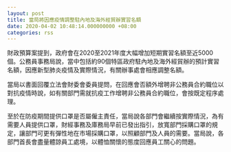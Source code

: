 ```yaml
---
layout: post
title: 當局將因應疫情調整駐內地及海外經貿辦實習名額
date: 2020-04-02 10:48:14.000000000 +08:00
categories: rss
---
```


財政預算案提到，政府會在2020至2021年度大幅增加短期實習名額至近5000個。公務員事務局說，當中包括約90個特區政府駐內地及海外經貿辦的預計實習名額，因應新型肺炎疫情及實際情況，有關辦事處會相應調整名額。

當局以書面回覆立法會財委會委員提問，在回應會否額外增聘非公務員合約職位以對抗疫情時說，如有關部門需就抗疫工作增聘非公務員合約職位，會按既定程序處理。

至於在防疫期間提供口罩是否屬僱主責任，當局說各部門會繼續按實際情況，為有需要人員提供口罩，財經事務及庫務局早前已發出指引，放寬部門採購口罩的規定，讓部門可更有彈性地在市場採購口罩，以照顧部門及人員的需要。當局說，各部門首長會盡量體諒員工處境，以體恤關懷的態度回應員工關心的問題。
